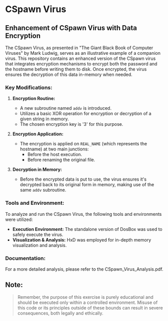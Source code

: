 # CSpawn Virus

## Enhancement of CSpawn Virus with Data Encryption

The CSpawn Virus, as presented in "The Giant Black Book of Computer Viruses" by Mark Ludwig, serves as an illustrative example of a companion virus. This repository contains an enhanced version of the CSpawn virus that integrates encryption mechanisms to encrypt both the password and the hostname before writing them to disk. Once encrypted, the virus ensures the decryption of this data in-memory when needed.

### Key Modifications:

1. **Encryption Routine:**
   - A new subroutine named `addv` is introduced.
   - Utilizes a basic XOR operation for encryption or decryption of a given string in memory.
   - The chosen encryption key is '3' for this purpose.

2. **Encryption Application:**
   - The encryption is applied on `REAL_NAME` (which represents the hostname) at two main junctions:
     - Before the host execution.
     - Before renaming the original file.

3. **Decryption in Memory:**
   - Before the encrypted data is put to use, the virus ensures it's decrypted back to its original form in memory, making use of the same `addv` subroutine.

### Tools and Environment:
To analyze and run the CSpawn Virus, the following tools and environments were utilized:
- **Execution Environment:** The standalone version of DosBox was used to safely execute the virus.
- **Visualization & Analysis:** HxD was employed for in-depth memory visualization and analysis.

### Documentation:
For a more detailed analysis, please refer to the CSpawn_Virus_Analysis.pdf.

## Note:
> Remember, the purpose of this exercise is purely educational and should be executed only within a controlled environment. Misuse of this code or its principles outside of these bounds can result in severe consequences, both legally and ethically.
